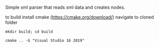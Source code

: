 Simple xml parser that reads xml data and creates nodes.

to build
install cmake (https://cmake.org/download/)
navigate to cloned folder

```mkdir build; cd build```

```cmake .. -G "Visual Studio 16 2019"```